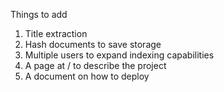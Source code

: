 Things to add

1. Title extraction
2. Hash documents to save storage
3. Multiple users to expand indexing capabilities
4. A page at / to describe the project
5. A document on how to deploy

